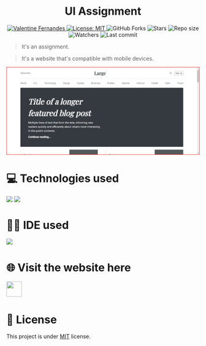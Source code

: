 
<h1 align="center">UI Assignment</h1>

<p align="center">	
   <a href="http://www.linkedin.com/in/valentine-fernandes-75701622b">
      <img alt="Valentine Fernandes" src="https://img.shields.io/badge/-ValentineFernandes-A8A8A8?style=flat&logo=Linkedin&logoColor=white" />
   </a>
  <a href="https://github.com/ValentineFernandes/UI-Assignment/blob/main/License">
    <img alt="License: MIT" src="https://img.shields.io/github/license/ValentineFernandes/UI-Assignment?color=inactive" />
  </a>
  <img alt="GitHub Forks" src="https://img.shields.io/github/forks/ValentineFernandes/UI-Assignment?color=inactive" />
  <img alt="Stars" src= "https://img.shields.io/github/stars/ValentineFernandes/UI-Assignment?color=inactive" />
  <img alt="Repo size" src="https://img.shields.io/github/repo-size/ValentineFernandes/UI-Assignment?color=inactive" />
<img alt= "Watchers" src="https://img.shields.io/github/watchers/ValentineFernandes/UI-Assignment?color=inactive" />
<img alt= "Last commit" src="https://img.shields.io/github/last-commit/ValentineFernandes/UI-Assignment?color=inactive" />
</p>

> It's an assignment.

> It's a website that's compatible with mobile devices.


<div align="center">
<img width="600" src="https://github.com/ValentineFernandes/ValentineFernandes/blob/main/Portfolio/ui.JPG">
</div>

# 💻 Technologies used
<img src="https://img.shields.io/badge/HTML5-FF3300?style=for-the-badge&logo=html5&logoColor=white">
<img src="https://img.shields.io/badge/CSS3-0066FF?style=for-the-badge&logo=css3&logoColor=white">

# 👩‍💻 IDE used
<img src="https://img.shields.io/badge/Visual_Studio_Code-0078D4?style=for-the-badge&logo=visual%20studio%20code&logoColor=white">

# 🌐 Visit the website here
<a href="https://valentinefernandes.github.io/UI-Assignment/">  
<img width="40" height="40" src="https://github.com/ValentineFernandes/ValentineFernandes/blob/main/Portfolio/github.png"></a>

# 📕 License
This project is under <a href="https://github.com/ValentineFernandes/UI-Assignment/blob/main/License">MIT</a> license.  
